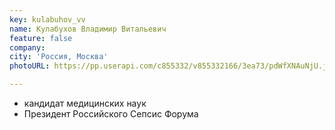 ```yaml
---
key: kulabuhov_vv
name: Кулабухов Владимир Витальевич
feature: false
company: 
city: 'Россия, Москва'
photoURL: https://pp.userapi.com/c855332/v855332166/3ea73/pdWfXNAuNjU.jpg

---
```


- кандидат медицинских наук
- Президент Российского Сепсис Форума